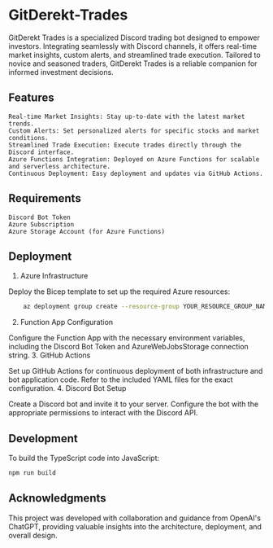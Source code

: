 # GitDerekt-Trades

GitDerekt Trades is a specialized Discord trading bot designed to empower investors. Integrating seamlessly with Discord channels, it offers real-time market insights, custom alerts, and streamlined trade execution. Tailored to novice and seasoned traders, GitDerekt Trades is a reliable companion for informed investment decisions.

## Features

    Real-time Market Insights: Stay up-to-date with the latest market trends.
    Custom Alerts: Set personalized alerts for specific stocks and market conditions.
    Streamlined Trade Execution: Execute trades directly through the Discord interface.
    Azure Functions Integration: Deployed on Azure Functions for scalable and serverless architecture.
    Continuous Deployment: Easy deployment and updates via GitHub Actions.

## Requirements

    Discord Bot Token
    Azure Subscription
    Azure Storage Account (for Azure Functions)

## Deployment

1. Azure Infrastructure

Deploy the Bicep template to set up the required Azure resources:

```bash
    az deployment group create --resource-group YOUR_RESOURCE_GROUP_NAME --template-file main.bicep --parameters location=YOUR_LOCATION
```

2. Function App Configuration

Configure the Function App with the necessary environment variables, including the Discord Bot Token and AzureWebJobsStorage connection string. 3. GitHub Actions

Set up GitHub Actions for continuous deployment of both infrastructure and bot application code. Refer to the included YAML files for the exact configuration. 4. Discord Bot Setup

Create a Discord bot and invite it to your server. Configure the bot with the appropriate permissions to interact with the Discord API.

## Development

To build the TypeScript code into JavaScript:

```bash
npm run build
```

## Acknowledgments

This project was developed with collaboration and guidance from OpenAI's ChatGPT, providing valuable insights into the architecture, deployment, and overall design.
